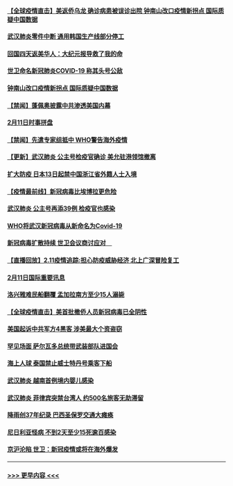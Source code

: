 #### [【全球疫情直击】美返侨乌龙 确诊病患被误诊出院 钟南山改口疫情新拐点 国际质疑中国数据](../pages/prog202/a102775378.md?t=02121722) 
#### [武汉肺炎零件中断 通用韩国生产线部分停工](../pages/prog202/a102775365.md?t=02121722) 
#### [回国四天返美华人：大纪元报导救了我的命](../pages/prog202/a102775342.md?t=02121722) 
#### [世卫命名新冠肺炎COVID-19 称其头号公敌](../pages/prog202/a102775196.md?t=02121722) 
#### [钟南山改口疫情新拐点 国际质疑中国数据](../pages/prog202/a102775178.md?t=02121722) 
#### [【禁闻】蓬佩奥披露中共渗透美国内幕](../pages/prog202/a102775129.md?t=02121722) 
#### [2月11日时事拼盘](../pages/prog202/a102775140.md?t=02121722) 
#### [【禁闻】先遣专家组抵中 WHO警告海外疫情](../pages/prog202/a102775112.md?t=02121722) 
#### [【更新】武汉肺炎 公主号检疫官确诊 美允驻港领馆撤离](../pages/prog202/a102770740.md?t=02121722) 
#### [扩大防疫 日本13日起禁中国浙江省外籍人士入境](../pages/prog202/a102775051.md?t=02121722) 
#### [【疫情最前线】新冠病毒比埃博拉更危险](../pages/prog202/a102775043.md?t=02121722) 
#### [武汉肺炎 公主号再添39例 检疫官也感染](../pages/prog202/a102775031.md?t=02121722) 
#### [WHO将武汉新冠病毒从新命名为Covid-19](../pages/prog202/a102774891.md?t=02121722) 
#### [新冠病毒扩散持续 世卫会议商讨应对　](../pages/prog202/a102774850.md?t=02121722) 
#### [【直播回放】2.11疫情追踪:担心防疫威胁经济 北上广深冒险复工](../pages/prog202/a102774741.md?t=02121722) 
#### [2月11日国际重要讯息](../pages/prog202/a102774621.md?t=02121722) 
#### [洛兴雅难民船翻覆 孟加拉南方至少15人溺毙](../pages/prog202/a102774586.md?t=02121722) 
#### [【全球疫情直击】美首批撤侨人员新冠病毒已全阴性](../pages/prog202/a102774523.md?t=02121722) 
#### [美国起诉中共军方4黑客 涉美最大个资盗窃](../pages/prog202/a102774508.md?t=02121722) 
#### [罕见场面  萨尔瓦多总统带武装部队进国会](../pages/prog202/a102774494.md?t=02121722) 
#### [海上人球 泰国禁止威士特丹号乘客下船](../pages/prog202/a102774384.md?t=02121722) 
#### [武汉肺炎 越南首例境内婴儿感染](../pages/prog202/a102774365.md?t=02121722) 
#### [武汉肺炎 菲律宾突禁台湾人 约500名旅客无助滞留](../pages/prog202/a102774288.md?t=02121722) 
#### [降雨创37年纪录 巴西圣保罗交通大瘫痪](../pages/prog202/a102774273.md?t=02121722) 
#### [尼日利亚怪病 不到2天至少15死逾百感染](../pages/prog202/a102774260.md?t=02121722) 
#### [京沪沦陷 世卫：新冠疫情或将在海外爆发](../pages/prog202/a102774135.md?t=02121722) 

----
#### [ >>> 更早内容 <<< ](../indexes/prog202-earlier.md)
